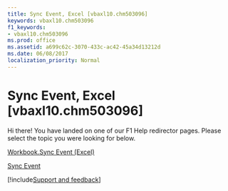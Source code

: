 ```yaml
---
title: Sync Event, Excel [vbaxl10.chm503096]
keywords: vbaxl10.chm503096
f1_keywords:
- vbaxl10.chm503096
ms.prod: office
ms.assetid: a699c62c-3070-433c-ac42-45a34d13212d
ms.date: 06/08/2017
localization_priority: Normal
---
```



# Sync Event, Excel [vbaxl10.chm503096]

Hi there! You have landed on one of our F1 Help redirector pages. Please select the topic you were looking for below.

[Workbook.Sync Event (Excel)](https://msdn.microsoft.com/library/ce8b77e1-a316-c0e3-f0f8-ce4ac22ec430%28Office.15%29.aspx)

[Sync Event](https://msdn.microsoft.com/library/96653fd2-43c0-f958-8d51-da9fa2bfdd9d%28Office.15%29.aspx)

[!include[Support and feedback](~/includes/feedback-boilerplate.md)]